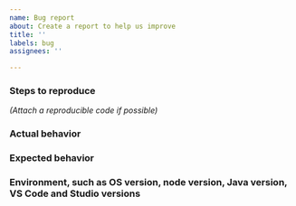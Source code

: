 ```yaml
---
name: Bug report
about: Create a report to help us improve
title: ''
labels: bug
assignees: ''

---
```


### Steps to reproduce
*(Attach a reproducible code if possible)*

### Actual behavior

### Expected behavior

### Environment, such as OS version, node version, Java version, VS Code and Studio versions
